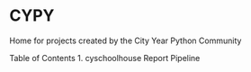 # CYPY
Home for projects created by the City Year Python Community

Table of Contents
    1. cyschoolhouse Report Pipeline
